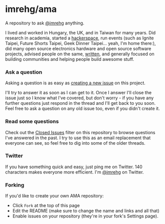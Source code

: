 # imrehg/ama

A repository to ask [@imrehg](https://twitter.com/imrehg) anything.

I lived and worked in Hungary, the UK, and in Taiwan for many years. Did research
in academia, started a [hackerspace](https://taipeihack.org), run events (such as
Ignite Taipei, Future Shorts Taipei, Geek Dinner Taipei... yeah, I'm home there:),
did many open source electronics hardware and open source software projects, advised
people on the same, [written](https://gergely.imreh.net/blog), and generally focused
on building communities and helping people build awesome stuff.

### Ask a question

Asking a question is as easy as
[creating a new issue](https://github.com/imrehgholman/ama/issues/new) on this project.

I'll try to answer it as soon as I can get to it. Once I answer I'll close the
issue just so I know what I've covered, but don't worry - if you have any further
questions just respond in the thread and I'll get back to you soon. Feel free to
ask a question on any old issue too, even if you didn't create it.

### Read some questions

Check out the [Closed Issues](https://github.com/imrehg/ama/issues?q=is%3Aissue+is%3Aclosed)
filter on this repository to browse questions I've answered in the past. I try
to use this as an email replacement that everyone can see, so feel free to dig
into some of the older threads.

### Twitter

If you have something quick and easy, just ping me on Twitter. 140 characters
makes everyone more efficient. I'm [@imrehg](https://twitter.com/imrehg) on
Twitter.

### Forking

If you'd like to create your own AMA repository:

- Click `Fork` at the top of this page
- Edit the README (make sure to change the name and links and all that)
- Enable issues on your repository (they're in your fork's Settings page).
